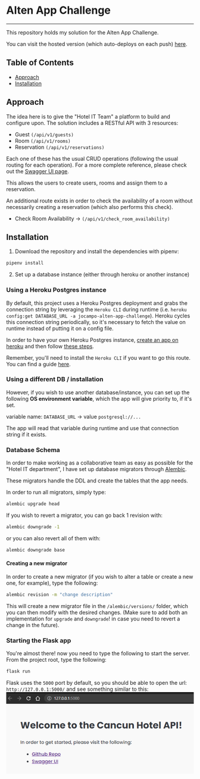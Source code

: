 # Alten App Challenge
-----------------------
This repository holds my solution for the Alten App Challenge.

You can visit the hosted version (which auto-deploys on each push) [here](https://jocampo-alten-app-challenge.herokuapp.com/).

## Table of Contents

- [Approach](#approach)
- [Installation](#installation)

## Approach

The idea here is to give the "Hotel IT Team" a platform to build and configure upon. The solution
includes a RESTful API with 3 resources:
- Guest `(/api/v1/guests)`
- Room `(/api/v1/rooms)`
- Reservation `(/api/v1/reservations)`

Each one of these has the usual CRUD operations (following the usual routing for each operation).
For a more complete reference, please check out the [Swagger UI page](https://jocampo-alten-app-challenge.herokuapp.com/swagger).

This allows the users to create users, rooms and assign them to a reservation.

An additional route exists in order to check the availability of a room without necessarily creating a reservation (which also performs this check).
- Check Room Availability -> `(/api/v1/check_room_availability)`

## Installation

1. Download the repository and install the dependencies with pipenv:

```sh
pipenv install
```

2. Set up a database instance (either through heroku or another instance)
### Using a Heroku Postgres instance
By default, this project uses a Heroku Postgres deployment and grabs the connection string
by leveraging the `Heroku CLI` during runtime (i.e. `heroku config:get DATABASE_URL -a jocampo-alten-app-challenge`).
Heroku cycles this connection string periodically, so it's necessary to fetch the value on runtime instead of putting
it on a config file.

In order to have your own Heroku Postgres instance, [create an app on heroku](https://devcenter.heroku.com/articles/creating-apps)
and then follow [these steps](https://devcenter.heroku.com/articles/heroku-postgresql).

Remember, you'll need to install the `Heroku CLI` if you want to go this route. You can find
a guide [here](https://devcenter.heroku.com/articles/heroku-cli).

### Using a different DB / installation
However, if you wish to use another database/instance, you can set up the following **OS environment variable**, which
the app will give priority to, if it's set.

variable name: `DATABASE_URL` -> value `postgresql://...`

The app will read that variable during runtime and use that connection string if it exists.

### Database Schema
In order to make working as a collaborative team as easy as possible for the "Hotel IT department",
I have set up database migrators through [Alembic](https://alembic.sqlalchemy.org/en/latest/).

These migrators handle the DDL and create the tables that the app needs.

In order to run all migrators, simply type:
```sh
alembic upgrade head
```
If you wish to revert a migrator, you can go back 1 revision with:
```sh
alembic downgrade -1
```
or you can also revert all of them with:
```sh
alembic downgrade base
```
#### Creating a new migrator
In order to create a new migrator (if you wish to alter a table or create a new one, for example),
type the following:
```sh
alembic revision -m "change description"
```
This will create a new migrator file in the `/alembic/versions/` folder, which you can then modify
with the desired changes. (Make sure to add both an implementation for `upgrade` and `downgrade`! in case
you need to revert a change in the future).

### Starting the Flask app
You're almost there! now you need to type the following to start the server. From the project root, type
the following:
```sh
flask run
```
Flask uses the `5000` port by default, so you should be able to open the url: `http://127.0.0.1:5000/`
and see something similar to this:
![local.png](/readme_files/local.png)
